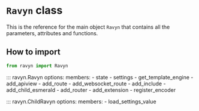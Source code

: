 # **`Ravyn`** class

This is the reference for the main object `Ravyn` that contains all the parameters,
attributes and functions.

## How to import

```python
from ravyn import Ravyn
```

::: ravyn.Ravyn
    options:
        members:
            - state
            - settings
            - get_template_engine
            - add_apiview
            - add_route
            - add_websocket_route
            - add_include
            - add_child_esmerald
            - add_router
            - add_extension
            - register_encoder

::: ravyn.ChildRavyn
    options:
        members:
            - load_settings_value
